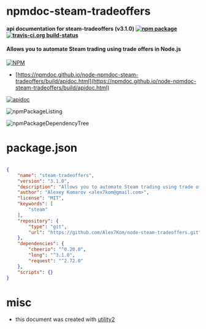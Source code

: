 # npmdoc-steam-tradeoffers

#### api documentation for  steam-tradeoffers (v3.1.0)  [![npm package](https://img.shields.io/npm/v/npmdoc-steam-tradeoffers.svg?style=flat-square)](https://www.npmjs.org/package/npmdoc-steam-tradeoffers) [![travis-ci.org build-status](https://api.travis-ci.org/npmdoc/node-npmdoc-steam-tradeoffers.svg)](https://travis-ci.org/npmdoc/node-npmdoc-steam-tradeoffers)

#### Allows you to automate Steam trading using trade offers in Node.js

[![NPM](https://nodei.co/npm/steam-tradeoffers.png?downloads=true&downloadRank=true&stars=true)](https://www.npmjs.com/package/steam-tradeoffers)

- [https://npmdoc.github.io/node-npmdoc-steam-tradeoffers/build/apidoc.html](https://npmdoc.github.io/node-npmdoc-steam-tradeoffers/build/apidoc.html)

[![apidoc](https://npmdoc.github.io/node-npmdoc-steam-tradeoffers/build/screenCapture.buildCi.browser.%252Ftmp%252Fbuild%252Fapidoc.html.png)](https://npmdoc.github.io/node-npmdoc-steam-tradeoffers/build/apidoc.html)

![npmPackageListing](https://npmdoc.github.io/node-npmdoc-steam-tradeoffers/build/screenCapture.npmPackageListing.svg)

![npmPackageDependencyTree](https://npmdoc.github.io/node-npmdoc-steam-tradeoffers/build/screenCapture.npmPackageDependencyTree.svg)



# package.json

```json

{
    "name": "steam-tradeoffers",
    "version": "3.1.0",
    "description": "Allows you to automate Steam trading using trade offers in Node.js",
    "author": "Alexey Komarov <alex7kom@gmail.com>",
    "license": "MIT",
    "keywords": [
        "steam"
    ],
    "repository": {
        "type": "git",
        "url": "https://github.com/Alex7Kom/node-steam-tradeoffers.git"
    },
    "dependencies": {
        "cheerio": "^0.20.0",
        "long": "^3.1.0",
        "request": "^2.72.0"
    },
    "scripts": {}
}
```



# misc
- this document was created with [utility2](https://github.com/kaizhu256/node-utility2)
